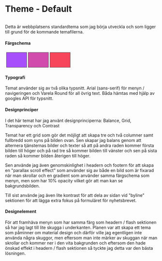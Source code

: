 Theme - Default
===============================

<img src="img/default.png" alt=""/>

Detta är webbplatsens standardtema som jag börja utveckla och som ligger till grund för de kommande temafilerna.

#### Färgschema

<table style="border-spacing: 4px; border-collapse: separate">
    <tbody>
        <tr>
            <td style="height: 50px; width: 50px; border: 1px solid #454545; background-color: #a84ffc"></td>
            <td style="height: 50px; width: 50px; border: 1px solid #454545; background-color: #d14bac"></td>
            <td style="height: 50px; width: 50px; border: 1px solid #454545; background-color: #f7455b"></td>
        </tr>
    </tbody>
</table>

#### Typografi

Temat använder sig av två olika typsnitt. Arial (sans-serif) för menyn / navigeringen och Varela Round för all övrig text. Båda hämtas med hjälp av googles API för typsnitt.

#### Designprinciper

I det här temat har jag använt designprinciperna: Balance, Grid, Transparency och Contrast

Temat har ett grid som gör det möjligt att skapa tre och två columner samt fullbredd som syns på bilden ovan. Sen skapar jag balans genom att alternera tjänsternas bilder och texter så att på andra raden kommer första bilden till höger och på rad tre så kommer bilden till vänster och sen på sista raden så kommer bilden återigen till höger.

Sen använde jag även genomskinlighet i headern och footern för att skapa en "parallax scroll effect" som använder sig av både en bild som är fixarad när man skrollar och en gradient som använder samma färgschema som menyn, men som har 10% opacity vilket gör att man kan se bakgrundsbilden.

Till sist använde jag även lite kontrast för att dela av sidan vid "byline" sektionen för att lägga extra fokus på formuläret för nyhetsbrevet.

#### Designelement

För att framhäva menyn som har samma färg som headern / flash sektionen så har jag lagt till lite skugga i underkanten. Planen var att skapa ett tema som påminner om material design och därför ville jag egentligen inte använda några skuggor, men eftersom man inte märker av skuggan när man skrollar och kommer ner i den vita bakgrunden och eftersom den hade önskad effekt i headern / flash sektionen så tyckte jag detta var den bästa lösningen.
